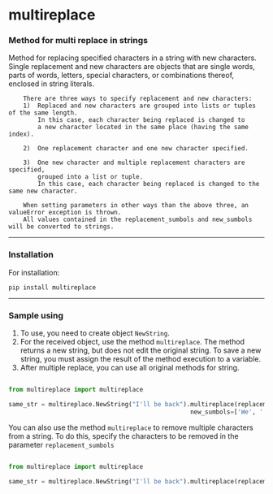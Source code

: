 # multireplace
### Method for multi replace in strings


Method for replacing specified characters in a string with new characters.
        Single replacement and new characters are objects that are
        single words, parts of words, letters, special characters,
        or combinations thereof, enclosed in string literals.


        There are three ways to specify replacement and new characters:
        1)  Replaced and new characters are grouped into lists or tuples of the same length.
            In this case, each character being replaced is changed to
            a new character located in the same place (having the same index).

        2)  One replacement character and one new character specified.

        3)  One new character and multiple replacement characters are specified,
            grouped into a list or tuple.
            In this case, each character being replaced is changed to the same new character.

        When setting parameters in other ways than the above three, an valueError exception is thrown.
        All values contained in the replacement_sumbols and new_sumbols will be converted to strings.

____

### Installation

For installation:

`pip install multireplace`

____

### Sample using

1) To use, you need to create object `NewString`.
2) For the received object, use the method `multireplace`.
The method returns a new string, but does not edit the original string.
To save a new string, you must assign the result of the method execution to a variable.
3) After multiple replace, you can use all original methods for string.

```Python

from multireplace import multireplace

same_str = multireplace.NewString("I'll be back").multireplace(replacement_sumbols=['I', "'", 'll', 'k'],
                                                  new_sumbols=['We', ' ', 'will', 'k!'])
```

You can also use the method `multireplace` to remove multiple characters from a string. 
To do this, specify the characters to be removed in the parameter `replacement_sumbols`

```Python

from multireplace import multireplace

same_str = multireplace.NewString("I'll be back").multireplace(replacement_sumbols=[' ', 'be', 'back'])
```
